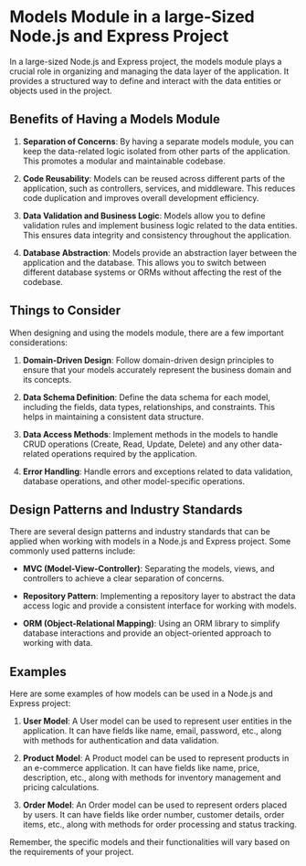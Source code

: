 # Models Module in a large-Sized Node.js and Express Project

In a large-sized Node.js and Express project, the models module plays a crucial role in organizing and managing the data layer of the application. It provides a structured way to define and interact with the data entities or objects used in the project.

## Benefits of Having a Models Module

1. **Separation of Concerns**: By having a separate models module, you can keep the data-related logic isolated from other parts of the application. This promotes a modular and maintainable codebase.

2. **Code Reusability**: Models can be reused across different parts of the application, such as controllers, services, and middleware. This reduces code duplication and improves overall development efficiency.

3. **Data Validation and Business Logic**: Models allow you to define validation rules and implement business logic related to the data entities. This ensures data integrity and consistency throughout the application.

4. **Database Abstraction**: Models provide an abstraction layer between the application and the database. This allows you to switch between different database systems or ORMs without affecting the rest of the codebase.

## Things to Consider

When designing and using the models module, there are a few important considerations:

1. **Domain-Driven Design**: Follow domain-driven design principles to ensure that your models accurately represent the business domain and its concepts.

2. **Data Schema Definition**: Define the data schema for each model, including the fields, data types, relationships, and constraints. This helps in maintaining a consistent data structure.

3. **Data Access Methods**: Implement methods in the models to handle CRUD operations (Create, Read, Update, Delete) and any other data-related operations required by the application.

4. **Error Handling**: Handle errors and exceptions related to data validation, database operations, and other model-specific operations.

## Design Patterns and Industry Standards

There are several design patterns and industry standards that can be applied when working with models in a Node.js and Express project. Some commonly used patterns include:

- **MVC (Model-View-Controller)**: Separating the models, views, and controllers to achieve a clear separation of concerns.

- **Repository Pattern**: Implementing a repository layer to abstract the data access logic and provide a consistent interface for working with models.

- **ORM (Object-Relational Mapping)**: Using an ORM library to simplify database interactions and provide an object-oriented approach to working with data.

## Examples

Here are some examples of how models can be used in a Node.js and Express project:

1. **User Model**: A User model can be used to represent user entities in the application. It can have fields like name, email, password, etc., along with methods for authentication and data validation.

2. **Product Model**: A Product model can be used to represent products in an e-commerce application. It can have fields like name, price, description, etc., along with methods for inventory management and pricing calculations.

3. **Order Model**: An Order model can be used to represent orders placed by users. It can have fields like order number, customer details, order items, etc., along with methods for order processing and status tracking.

Remember, the specific models and their functionalities will vary based on the requirements of your project.
